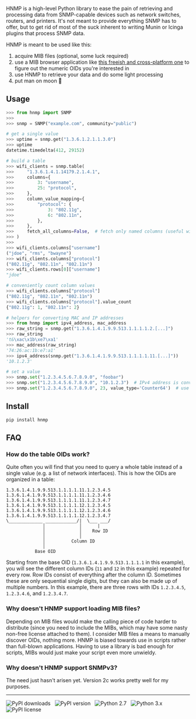 HNMP is a high-level Python library to ease the pain of retrieving and processing data from SNMP-capable devices such as network switches, routers, and printers. It's not meant to provide everything SNMP has to offer, but to get rid of most of the suck inherent to writing Munin or Icinga plugins that process SNMP data.

HNMP is meant to be used like this:

1. acquire MIB files (optional, some luck required)
2. use a MIB browser application like [this freeish and cross-platform one](http://ireasoning.com/mibbrowser.shtml) to figure out the numeric OIDs you're interested in
3. use HNMP to retrieve your data and do some light processing
4. put man on moon :rocket:

Usage
-----

```python
>>> from hnmp import SNMP
>>>
>>> snmp = SNMP("example.com", community="public")

# get a single value
>>> uptime = snmp.get("1.3.6.1.2.1.1.3.0")
>>> uptime
datetime.timedelta(412, 29152)

# build a table
>>> wifi_clients = snmp.table(
>>>     "1.3.6.1.4.1.14179.2.1.4.1",
>>>     columns={
>>>         3: "username",
>>>         25: "protocol",
>>>     },
>>>     column_value_mapping={
>>>         "protocol": {
>>>             3: "802.11g",
>>>             6: "802.11n",
>>>         },
>>>     },
>>>     fetch_all_columns=False,  # fetch only named columns (useful with large tables)
>>> )
>>>
>>> wifi_clients.columns["username"]
("jdoe", "rms", "bwayne")
>>> wifi_clients.columns["protocol"]
("802.11g", "802.11n", "802.11n")
>>> wifi_clients.rows[0]["username"]
"jdoe"

# conveniently count column values
>>> wifi_clients.columns["protocol"]
("802.11g", "802.11n", "802.11n")
>>> wifi_clients.columns["protocol"].value_count
{"802.11g": 1, "802.11n": 2}

# helpers for converting MAC and IP addresses
>>> from hnmp import ipv4_address, mac_address
>>> raw_string = snmp.get("1.3.6.1.4.1.9.9.513.1.1.1.1.2.[...]")
>>> raw_string
't&\xac\x1b\xe7\xa1'
>>> mac_address(raw_string)
'74:26:ac:1b:e7:a1'
>>> ipv4_address(snmp.get("1.3.6.1.4.1.9.9.513.1.1.1.1.11.[...]"))
'10.1.2.3'

# set a value
>>> snmp.set("1.2.3.4.5.6.7.8.9.0", "foobar")
>>> snmp.set("1.2.3.4.5.6.7.8.9.0", "10.1.2.3")  # IPv4 address is converted automatically
>>> snmp.set("1.2.3.4.5.6.7.8.9.0", 23, value_type='Counter64')  # use explicit type
```

Install
-------

```
pip install hnmp
```

FAQ
---

### How do the table OIDs work?

Quite often you will find that you need to query a whole table instead of a single value (e.g. a list of network interfaces). This is how the OIDs are organized in a table:

```
1.3.6.1.4.1.9.9.513.1.1.1.1.11.1.2.3.4.5
1.3.6.1.4.1.9.9.513.1.1.1.1.11.1.2.3.4.6
1.3.6.1.4.1.9.9.513.1.1.1.1.11.1.2.3.4.7
1.3.6.1.4.1.9.9.513.1.1.1.1.12.1.2.3.4.5
1.3.6.1.4.1.9.9.513.1.1.1.1.12.1.2.3.4.6
1.3.6.1.4.1.9.9.513.1.1.1.1.12.1.2.3.4.7
\_____________ ____________/|  \___ ___/
              │             │      |
              │             │    Row ID
              │             │
              │          Column ID
              │
           Base OID
```

Starting from the base OID (`1.3.6.1.4.1.9.9.513.1.1.1.1` in this example), you will see the different column IDs (`11` and `12` in this example) repeated for every row. Row IDs consist of everything after the column ID. Sometimes these are only sequential single digits, but they can also be made up of multiple numbers. In this example, there are three rows with IDs `1.2.3.4.5`, `1.2.3.4.6`, and `1.2.3.4.7`.

### Why doesn't HNMP support loading MIB files?

Depending on MIB files would make the calling piece of code harder to distribute (since you need to include the MIBs, which may have some nasty non-free license attached to them). I consider MIB files a means to manually discover OIDs, nothing more. HNMP is biased towards use in scripts rather than full-blown applications. Having to use a library is bad enough for scripts, MIBs would just make your script even more unwieldy.

### Why doesn't HNMP support SNMPv3?

The need just hasn't arisen yet. Version 2c works pretty well for my purposes.

------------------------------------------------------------------------

![PyPI downloads](http://img.shields.io/pypi/dm/hnmp.svg) &nbsp; ![PyPI version](http://img.shields.io/pypi/v/hnmp.svg) &nbsp; ![Python 2.7](http://img.shields.io/badge/Python-2.7-green.svg) &nbsp; ![Python 3.x](http://img.shields.io/badge/Python-3.x-green.svg) &nbsp; ![PyPI license](http://img.shields.io/badge/License-ISC-red.svg)
